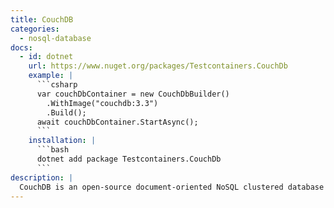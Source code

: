 ```yaml
---
title: CouchDB
categories:
  - nosql-database
docs:
  - id: dotnet
    url: https://www.nuget.org/packages/Testcontainers.CouchDb
    example: |
      ```csharp
      var couchDbContainer = new CouchDbBuilder()
        .WithImage("couchdb:3.3")
        .Build();
      await couchDbContainer.StartAsync();
      ```
    installation: |
      ```bash
      dotnet add package Testcontainers.CouchDb
      ```
description: |
  CouchDB is an open-source document-oriented NoSQL clustered database that allows you to run a single logical database server on any number of servers or VM.
---
```

